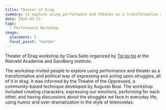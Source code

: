 ```yaml
---
title: Theater of Drag
summary: to explore using performance and theater as a transformative and political way of expressing and acting upon struggles, all of it in drag
date: 2024-03-13
tags:
  - Performance Workshop
image:
  placement: 3
  focal_point: 'Center'
---
```


Theater of Drag workshop by Clara Saito organized by [Toi toi toi](https://extraintra.nl/initiatives/toitoitoi/toitoitoi-invite-clara-saito/) at the Rietveld Academie and Sandberg Institute.

The workshop invited people to explore using performance and theater as a transformative and political way of expressing and acting upon struggles, all of it in drag. It was informed by the Theatre of the Oppressed, a community-based technique developed by Augusto Boal. The workshop included creating characters, expressing our emotions, performing for each other, and having discussions about the struggles we face in everyday life, using humor and over-dramatization in the style of telenovelas.
